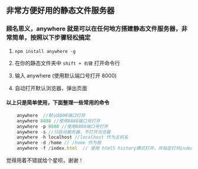## 非常方便好用的静态文件服务器

### 顾名思义，anywhere 就是可以在任何地方搭建静态文件服务器，非常简单，按照以下步骤轻松搞定

1. `npm install anywhere -g`

1. 在你的静态文件夹中 `shift + 右键` 打开命令行

1. 输入 anywhere (使用默认端口号打开 8000)

1. 自动打开默认浏览器，弹出页面

#### 以上只是简单使用，下面整理一些常用的命令


```javascript
	anywhere  //默认8000端口打开
	anywhere 8888 //使用8888端口号打开
	anywhere -p 8888 //使用8888端口号打开
	anywhere -s //只启动服务器，不打开浏览器
	anywhere -h localhost //localhost 作为主机名
	anywhere -d /home // /home 作为根
	anywhere -f /index.html  // 使用 html5 history模式打开，并指定打开index.html
```

觉得用着不错就给个星呗，谢谢！
